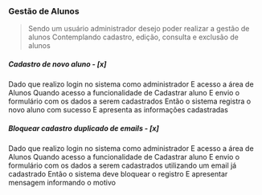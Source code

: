 ### Gestão de Alunos

> Sendo um usuário administrador desejo poder realizar a gestão de alunos
> Contemplando cadastro, edição, consulta e exclusão de alunos

##### Cadastro de novo aluno - [x]

Dado que realizo login no sistema como administrador
E acesso a área de Alunos
Quando acesso a funcionalidade de Cadastrar aluno
E envio o formulário com os dados a serem cadastrados
Então o sistema registra o novo aluno com sucesso
E apresenta as informações cadastradas

##### Bloquear cadastro duplicado de emails - [x]

Dado que realizo login no sistema como administrador
E acesso a área de Alunos
Quando acesso a funcionalidade de Cadastrar aluno
E envio o formulário com os dados a serem cadastrados utilizando um email já cadastrado
Então o sistema deve bloquear o registro
E apresentar mensagem informando o motivo
